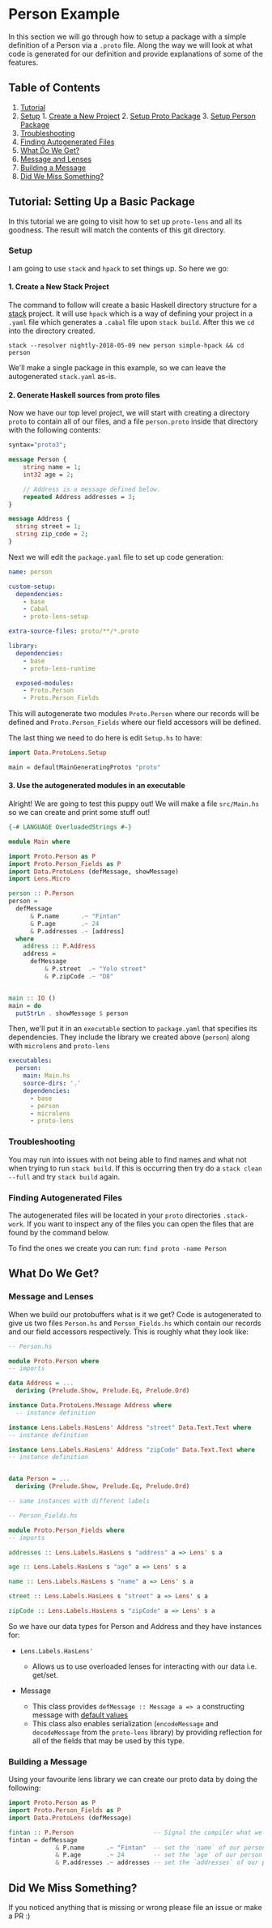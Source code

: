 # Person Example

In this section we will go through how to setup a package with a simple definition of a Person via a `.proto` file. Along the way we will look at what code is generated for our definition and provide explanations of some of the features.

## Table of Contents

1. [Tutorial](#tutorial-setting-up-a-basic-package)
  1. [Setup](#setup)
    1. [Create a New Project](#1-create-a-new-stack-project)
    2. [Setup Proto Package](#2-setup-proto)
    3. [Setup Person Package](#3-setup-person)
  2. [Troubleshooting](#troubleshooting)
  3. [Finding Autogenerated Files](#finding-autogenerated-files)
2. [What Do We Get?](#what-do-we-get)
  1. [Message and Lenses](#message-and-lenses)
  2. [Building a Message](#building-a-message)
3. [Did We Miss Something?](#did-we-miss-something)

## Tutorial: Setting Up a Basic Package
In this tutorial we are going to visit how to set up `proto-lens` and all its goodness. The result will match the contents of this git directory.

### Setup

I am going to use `stack` and `hpack` to set things up. So here we go:

#### 1. Create a New Stack Project

The command to follow will create a basic Haskell directory structure for a [stack](https://docs.haskellstack.org/en/stable/README/) project. It will use `hpack` which is a way of defining your project in a `.yaml` file which generates a `.cabal` file upon `stack build`. After this we `cd` into the directory created.

`stack --resolver nightly-2018-05-09 new person simple-hpack && cd person`

We'll make a single package in this example, so we can leave the autogenerated `stack.yaml` as-is.

#### 2. Generate Haskell sources from proto files
Now we have our top level project, we will start with creating a directory `proto` to contain all of our files, and a file `person.proto` inside that directory with the following contents:

``` protobuf
syntax="proto3";

message Person {
    string name = 1;
    int32 age = 2;

    // Address is a message defined below.
    repeated Address addresses = 3;
}

message Address {
  string street = 1;
  string zip_code = 2;
}
```

Next we will edit the `package.yaml` file to set up code generation:

``` yaml
name: person

custom-setup:
  dependencies:
    - base
    - Cabal
    - proto-lens-setup

extra-source-files: proto/**/*.proto

library:
  dependencies:
    - base
    - proto-lens-runtime

  exposed-modules:
    - Proto.Person
    - Proto.Person_Fields
```

This will autogenerate two modules `Proto.Person` where our records will be defined and `Proto.Person_Fields` where our field accessors will be defined.

The last thing we need to do here is edit `Setup.hs` to have:

``` haskell
import Data.ProtoLens.Setup

main = defaultMainGeneratingProtos "proto"
```

#### 3. Use the autogenerated modules in an executable

Alright! We are going to test this puppy out! We will make a file `src/Main.hs` so we can create and print some stuff out!

``` haskell
{-# LANGUAGE OverloadedStrings #-}

module Main where

import Proto.Person as P
import Proto.Person_Fields as P
import Data.ProtoLens (defMessage, showMessage)
import Lens.Micro

person :: P.Person
person =
  defMessage
      & P.name      .~ "Fintan"
      & P.age       .~ 24
      & P.addresses .~ [address]
  where
    address :: P.Address
    address =
      defMessage
          & P.street  .~ "Yolo street"
          & P.zipCode .~ "D8"


main :: IO ()
main = do
  putStrLn . showMessage $ person
```

Then, we'll put it in an `executable` section to `package.yaml` that specifies its dependencies.  They include the library we created above (`person`) along with `microlens` and `proto-lens`

``` yaml
executables:
  person:
    main: Main.hs
    source-dirs: '.'
    dependencies:
      - base
      - person
      - microlens
      - proto-lens
```

### Troubleshooting

You may run into issues with not being able to find names and what not when trying to run `stack build`. If this is occurring then try do a `stack clean --full` and try `stack build` again.

### Finding Autogenerated Files

The autogenerated files will be located in your `proto` directories `.stack-work`. If you want to inspect any of the files you can open the files that are found by the command below.

To find the ones we create you can run:
`find proto -name Person`

## What Do We Get?

### Message and Lenses

When we build our protobuffers what is it we get? Code is autogenerated to give us two files `Person.hs` and `Person_Fields.hs` which contain our records and our field accessors respectively. This is roughly what they look like:

``` haskell
-- Person.hs

module Proto.Person where
-- imports

data Address = ...
  deriving (Prelude.Show, Prelude.Eq, Prelude.Ord)

instance Data.ProtoLens.Message Address where
  -- instance definition

instance Lens.Labels.HasLens' Address "street" Data.Text.Text where
-- instance definition

instance Lens.Labels.HasLens' Address "zipCode" Data.Text.Text where
-- instance definition


data Person = ...
  deriving (Prelude.Show, Prelude.Eq, Prelude.Ord)

-- same instances with different labels
```

``` haskell
-- Person_Fields.hs

module Proto.Person_Fields where
-- imports

addresses :: Lens.Labels.HasLens s "address" a => Lens' s a

age :: Lens.Labels.HasLens s "age" a => Lens' s a

name :: Lens.Labels.HasLens s "name" a => Lens' s a

street :: Lens.Labels.HasLens s "street" a => Lens' s a

zipCode :: Lens.Labels.HasLens s "zipCode" a => Lens' s a
```

So we have our data types for Person and Address and they have instances for:

* `Lens.Labels.HasLens'`
  * Allows us to use overloaded lenses for interacting with our data i.e. get/set.  

* Message
  * This class provides `defMessage :: Message a => a` constructing message with [default values](https://developers.google.com/protocol-buffers/docs/proto3#default)
  * This class also enables serialization (`encodeMessage` and `decodeMessage` from the `proto-lens` library) by providing reflection for all of the fields that may be used by this type.

### Building a Message

Using your favourite lens library we can create our proto data by doing the following:

``` haskell
import Proto.Person as P
import Proto.Person_Fields as P
import Data.ProtoLens (defMessage)

fintan :: P.Person                      -- Signal the compiler what we are creating a Person
fintan = defMessage
             & P.name      .~ "Fintan"  -- set the `name` of our person
             & P.age       .~ 24        -- set the `age` of our person
             & P.addresses .~ addresses -- set the `addresses` of our person
```

## Did We Miss Something?

If you noticed anything that is missing or wrong please file an issue or make a PR :)
